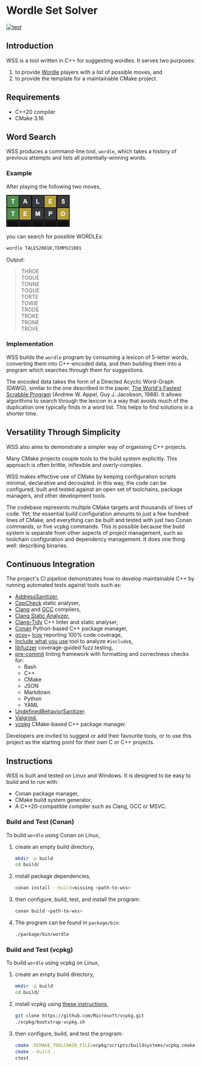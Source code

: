 # Wordle Set Solver

[![test](https://github.com/johnmcfarlane/wss/actions/workflows/test.yml/badge.svg)](https://github.com/johnmcfarlane/wss/actions/workflows/test.yml)

## Introduction

WSS is a tool written in C++ for suggesting wordles. It serves two purposes:

1. to provide [Wordle](https://www.nytimes.com/games/wordle/) players with a
   list of possible moves, and
1. to provide the template for a maintainable CMake project.

## Requirements

* C++20 compiler
* CMake 3.16

## Word Search

WSS produces a command-line tool, `wordle`, which takes a history of previous
attempts and lists all potentially-winning words.

### Example

After playing the following two moves,

![Image](docs/wordle.png)

you can search for possible WORDLEs:

```sh
wordle TALES20010,TEMPO21001
```

Output:

> THROE  
> TOGUE  
> TONNE  
> TOQUE  
> TORTE  
> TOWIE  
> TRODE  
> TROKE  
> TRONE  
> TROVE  

### Implementation

WSS builds the `wordle` program by consuming a lexicon of 5-letter words,
converting them into C++-encoded data, and then
building them into a program which searches through them for suggestions.

The encoded data takes the form of a Directed Acyclic Word-Graph (DAWG),
similar to the one described in the paper,
[The World's Fastest Scrabble Program](https://www.cs.cmu.edu/afs/cs/academic/class/15451-s06/www/lectures/scrabble.pdf)
(Andrew W. Appel, Guy J. Jacobson, 1988).
It allows algorithms to search through the lexicon in a way that avoids much of
the duplication one typically finds in a word list.
This helps to find solutions in a shorter time.

## Versatility Through Simplicity

WSS also aims to demonstrate a simpler way of organising C++ projects.

Many CMake projects couple tools to the build system explicitly.
This approach is often brittle, inflexible and overly-complex.

WSS makes effective use of CMake by keeping configuration scripts minimal,
declarative and decoupled. In this way, the code can be configured,
built and tested against an open set of toolchains, package managers,
and other development tools.

The codebase represents multiple CMake targets and thousands of lines of code.
Yet, the essential build configuration amounts to just a few hundred lines of
CMake, and everything can be built and tested with just two Conan commands,
or five vcpkg commands. This is possible because the build system is separate
from other aspects of project management, such as toolchain configuration and
dependency management. It does one thing well: describing binaries.

## Continuous Integration

The project's CI pipeline demonstrates how to develop maintainable C++ by
running automated tests against tools such as:

* [AddressSanitizer](https://clang.llvm.org/docs/AddressSanitizer.html),
* [CppCheck](http://cppcheck.net/) static analyser,
* [Clang](https://clang.llvm.org/) and [GCC](https://gcc.gnu.org/) compilers,
* [Clang Static Analyzer](https://clang-analyzer.llvm.org/),
* [Clang-Tidy](https://clang.llvm.org/extra/clang-tidy/) C++ linter and static
  analyser,
* [Conan](https://conan.io/) Python-based C++ package manager,
* [gcov](https://gcc.gnu.org/onlinedocs/gcc/Gcov.html)+
  [lcov](http://ltp.sourceforge.net/coverage/lcov.php) reporting 100% code coverage,
* [Include what you use](https://include-what-you-use.org/) tool to analyze `#include`s,
* [libfuzzer](https://www.llvm.org/docs/LibFuzzer.html) coverage-guided fuzz testing,
* [pre-commit](https://pre-commit.com/) linting framework with
  formatting and correctness checks for:
  * Bash
  * C++
  * CMake
  * JSON
  * Markdown
  * Python
  * YAML
* [UndefinedBehaviorSanitizer](https://clang.llvm.org/docs/UndefinedBehaviorSanitizer.html).
* [Valgrind](https://valgrind.org),
* [vcpkg](https://vcpkg.io/) CMake-based C++ package manager.

Developers are invited to suggest or add their favourite tools,
or to use this project as the starting point for their own C or C++ projects.

## Instructions

WSS is built and tested on Linux and Windows.
It is designed to be easy to build and to run with:

* Conan package manager,
* CMake build system generator,
* A C++20-compatible compiler such as Clang, GCC or MSVC.

### Build and Test (Conan)

To build `wordle` using Conan on Linux,

1. create an empty build directory,

   ```sh
   mkdir -p build
   cd build/
   ```

1. install package dependencies,

   ```sh
   conan install --build=missing <path-to-wss>
   ```

1. then configure, build, test, and install the program:

   ```sh
   conan build <path-to-wss>
   ```

1. The program can be found in `package/bin`:

   ```sh
   ./package/bin/wordle
   ```

### Build and Test (vcpkg)

To build `wordle` using vcpkg on Linux,

1. create an empty build directory,

   ```sh
   mkdir -p build
   cd build/
   ```

1. install vcpkg using [these instructions](https://vcpkg.io/en/getting-started.html),

   ```sh
   git clone https://github.com/Microsoft/vcpkg.git
   ./vcpkg/bootstrap-vcpkg.sh
   ```

1. then configure, build, and test the program:

   ```sh
   cmake -DCMAKE_TOOLCHAIN_FILE=vcpkg/scripts/buildsystems/vcpkg.cmake <path-to-wss>
   cmake --build .
   ctest
   ```
